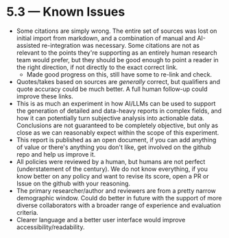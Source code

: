 # 5.3 — Known Issues

- Some citations are simply wrong. The entire set of sources was lost on initial import from markdown, and a combination of manual and AI-assisted re-integration was necessary. Some citations are not as relevant to the points they're supporting as an entirely human research team would prefer, but they should be good enough to point a reader in the right direction, if not directly to the exact correct link. 
    - Made good progress on this, still have some to re-link and check. 
- Quotes/takes based on sources are _generally_ correct, but qualifiers and quote accuracy could be much better. A full human follow-up could improve these links.
- This is as much an experiment in how AI/LLMs can be used to support the generation of detailed and data-heavy reports in complex fields, and how it can potentially turn subjective analysis into actionable data. Conclusions are not guaranteed to be completely objective, but only as close as we can reasonably expect within the scope of this experiment.
- This report is published as an open document, if you can add anything of value or there's anything you don't like, get involved on the github repo and help us improve it.
- All policies were reviewed by a human, but humans are not perfect (understatement of the century). We do not know everything, if you know better on any policy and want to revise its score, open a PR or Issue on the github with your reasoning.
- The primary researcher/author and reviewers are from a pretty narrow demographic window. Could do better in future with the support of more diverse collaborators with a broader range of experience and evaluation criteria.
- Clearer language and a better user interface would improve accessibility/readability.
